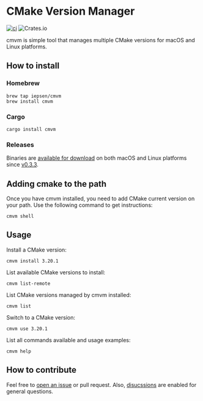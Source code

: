 # CMake Version Manager

[![ci](https://github.com/iepsen/cmvm/actions/workflows/ci.yml/badge.svg)](https://github.com/iepsen/cmvm/actions/workflows/ci.yml) ![Crates.io](https://img.shields.io/crates/v/cmvm)

cmvm is simple tool that manages multiple CMake versions for macOS and Linux platforms.

## How to install

### Homebrew
```
brew tap iepsen/cmvm
brew install cmvm
```

### Cargo
```
cargo install cmvm
```

### Releases
Binaries are [available for download](https://github.com/iepsen/cmvm/releases) on both macOS and Linux platforms since [v0.3.3](https://github.com/iepsen/cmvm/releases/tag/v0.3.3). 

## Adding cmake to the path
Once you have cmvm installed, you need to add CMake current version on your path. Use the following command to get instructions:
```
cmvm shell
```

## Usage

Install a CMake version:

```
cmvm install 3.20.1
```

List available CMake versions to install:

```
cmvm list-remote
```

List CMake versions managed by cmvm installed:

```
cmvm list
```

Switch to a CMake version:

```
cmvm use 3.20.1
```

List all commands available and usage examples:

```
cmvm help
```

## How to contribute
Feel free to [open an issue](https://github.com/iepsen/cmvm/issues) or pull request. Also, [disucssions](https://github.com/iepsen/cmvm/discussions) are enabled for general questions.
